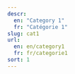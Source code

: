 ```yaml
---
descr:
  en: "Category 1"
  fr: "Catégorie 1"
slug: cat1
url:
  en: en/category1
  fr: fr/categorie1
sort: 1
---
```

